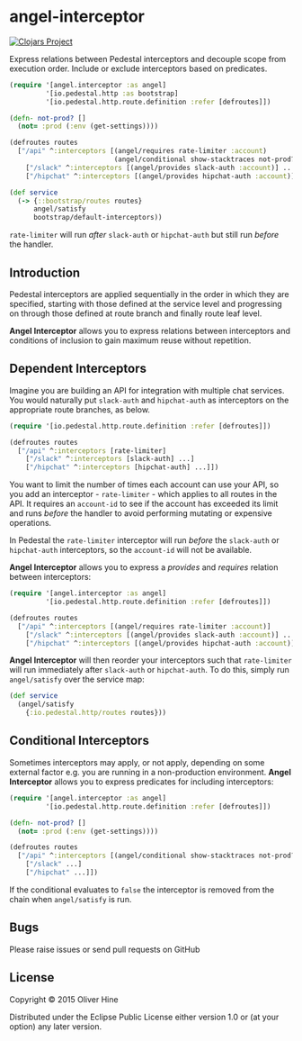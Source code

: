 # angel-interceptor

[![Clojars Project](http://clojars.org/angel-interceptor/latest-version.svg)](http://clojars.org/angel-interceptor)

Express relations between Pedestal interceptors and decouple scope from execution order.
Include or exclude interceptors based on predicates.

```clojure
(require '[angel.interceptor :as angel]
         '[io.pedestal.http :as bootstrap]
         '[io.pedestal.http.route.definition :refer [defroutes]])

(defn- not-prod? []
  (not= :prod (:env (get-settings))))

(defroutes routes
  ["/api" ^:interceptors [(angel/requires rate-limiter :account)
                          (angel/conditional show-stacktraces not-prod?)]
    ["/slack" ^:interceptors [(angel/provides slack-auth :account)] ...]
    ["/hipchat" ^:interceptors [(angel/provides hipchat-auth :account)] ...]])

(def service
  (-> {::bootstrap/routes routes}
      angel/satisfy
      bootstrap/default-interceptors))
```

`rate-limiter` will run *after* `slack-auth` or `hipchat-auth` but still run *before* the handler.

## Introduction

Pedestal interceptors are applied sequentially in the order in which they are specified, starting with
those defined at the service level and progressing on through those defined at route branch and finally route leaf level.

**Angel Interceptor** allows you to express relations between interceptors and conditions of inclusion
to gain maximum reuse without repetition.

## Dependent Interceptors

Imagine you are building an API for integration with multiple chat services.
You would naturally put `slack-auth` and `hipchat-auth` as interceptors on the appropriate route branches, as below.

```clojure
(require '[io.pedestal.http.route.definition :refer [defroutes]])

(defroutes routes
  ["/api" ^:interceptors [rate-limiter]
    ["/slack" ^:interceptors [slack-auth] ...]
    ["/hipchat" ^:interceptors [hipchat-auth] ...]])
```

You want to limit the number of times each account can use your API, so you add an interceptor - `rate-limiter` - which applies to all routes in the API.
It requires an `account-id` to see if the account has exceeded its limit and runs *before* the handler to avoid performing mutating or expensive operations.

In Pedestal the `rate-limiter` interceptor will run *before* the `slack-auth` or `hipchat-auth` interceptors, so the `account-id` will not be available.

**Angel Interceptor** allows you to express a _provides_ and _requires_ relation between interceptors:

```clojure
(require '[angel.interceptor :as angel]
         '[io.pedestal.http.route.definition :refer [defroutes]])

(defroutes routes
  ["/api" ^:interceptors [(angel/requires rate-limiter :account)]
    ["/slack" ^:interceptors [(angel/provides slack-auth :account)] ...]
    ["/hipchat" ^:interceptors [(angel/provides hipchat-auth :account)] ...]])
```

**Angel Interceptor** will then reorder your interceptors such that `rate-limiter` will run immediately after `slack-auth` or `hipchat-auth`.
To do this, simply run `angel/satisfy` over the service map:

```clojure
(def service
  (angel/satisfy
    {:io.pedestal.http/routes routes}))
```

## Conditional Interceptors

Sometimes interceptors may apply, or not apply, depending on some external factor e.g. you are running in a non-production
environment. **Angel Interceptor** allows you to express predicates for including interceptors:

```clojure
(require '[angel.interceptor :as angel]
         '[io.pedestal.http.route.definition :refer [defroutes]])

(defn- not-prod? []
  (not= :prod (:env (get-settings))))

(defroutes routes
  ["/api" ^:interceptors [(angel/conditional show-stacktraces not-prod?)]
    ["/slack" ...]
    ["/hipchat" ...]])
```

If the conditional evaluates to `false` the interceptor is removed from the chain when `angel/satisfy` is run.

## Bugs

Please raise issues or send pull requests on GitHub

## License

Copyright © 2015 Oliver Hine

Distributed under the Eclipse Public License either version 1.0 or (at
your option) any later version.
